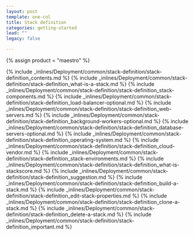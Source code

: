 ```yaml
---
layout: post
template: one-col
title: Stack definition
categories: getting-started
lead: ""
legacy: false

---
```

{% assign product = "maestro" %}

{% include _inlines/Deployment/common/stack-definition/stack-definition_contents.md %}
{% include _inlines/Deployment/common/stack-definition/stack-definition_what-is-a-stack.md %}
{% include _inlines/Deployment/common/stack-definition/stack-definition_stack-components.md %}
{% include _inlines/Deployment/common/stack-definition/stack-definition_load-balancer-optional.md %}
{% include _inlines/Deployment/common/stack-definition/stack-definition_web-servers.md %}
{% include _inlines/Deployment/common/stack-definition/stack-definition_background-workers-optional.md %}
{% include _inlines/Deployment/common/stack-definition/stack-definition_database-servers-optional.md %}
{% include _inlines/Deployment/common/stack-definition/stack-definition_operating-system.md %}
{% include _inlines/Deployment/common/stack-definition/stack-definition_cloud-vendor.md %}
{% include _inlines/Deployment/common/stack-definition/stack-definition_stack-environments.md %}
{% include _inlines/Deployment/common/stack-definition/stack-definition_what-is-stackscore.md %}
{% include _inlines/Deployment/common/stack-definition/stack-definition_suggestion.md %}
{% include _inlines/Deployment/common/stack-definition/stack-definition_build-a-stack.md %}
{% include _inlines/Deployment/common/stack-definition/stack-definition_edit-stack-properties.md %}
{% include _inlines/Deployment/common/stack-definition/stack-definition_clone-a-stack.md %}
{% include _inlines/Deployment/common/stack-definition/stack-definition_delete-a-stack.md %}
{% include _inlines/Deployment/common/stack-definition/stack-definition_important.md %}
